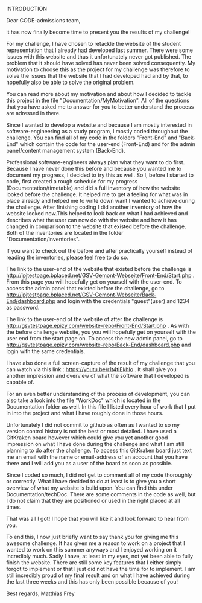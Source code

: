 INTRODUCTION

Dear CODE-admissions team,

it has now finally become time to present you the results of my challenge!

For my challenge, I have chosen to retackle the website of the student representation that I already had developed last summer.
There were some issues with this website and thus it unfortunately never got published.
The problem that it should have solved has never been solved consequently.
My motivation to choose this as the project for my challenge was therefore to solve the issues that the website that I had developed had
and by that, to hopefully also be able to solve the original problem.

You can read more about my motivation and about how I decided to tackle this project in the file "Documentation/MyMotivation".
All of the questions that you have asked me to answer for you to better understand the process are adressed in there.

Since I wanted to develop a website and because I am mostly interested in software-engineering as a study program,
I mostly coded throughout the challenge.
You can find all of my code in the folders "Front-End" and "Back-End" which contain the code for the user-end (Front-End) and for the admin panel/content management system (Back-End).

Professional software-engineers always plan what they want to do first.
Because I have never done this before and because you wanted me to document my progress, I decided to try this as well. So I, before I started to code, first created a rough schedule for my progress (Documentation/timetable) and did a full inventory of how the website looked before the challenge. It helped me to get a feeling for what was in place already and helped me to write down want I wanted to achieve during the challenge. After finishing coding I did another inventory of how the website looked now.This helped to look back on what I had achieved and describes what the user can now do with the website and how it has changed in comparison to the website that existed before the challenge.
Both of the inventories are located in the folder "Documentation/inventories".

If you want to check out the before and after practically yourself instead of reading the inventories, please feel free to do so.

The link to the user-end of the website that existed before the challenge is http://ipjtestpage.bplaced.net/GSV-Gemont-Webseite/Front-End/Start.php . From this page you will hopefully get on yourself with the user-end. To access the admin panel that existed before the challenge, go to http://ipjtestpage.bplaced.net/GSV-Gemont-Webseite/Back-End/dashboard.php and login with the credentials "guest"(user) and 1234 as password.

The link to the user-end of the website of after the challenge is http://gsvtestpage.epizy.com/website-repo/Front-End/Start.php . As with the before challenge website, you you will hopefully get on yourself with the user end from the start page  on. To access the new admin panel, go to http://gsvtestpage.epizy.com/website-repo/Back-End/dashboard.php and login with the same credentials.

I have also done a full screen-capture of the result of my challenge that you can watch via this link : https://youtu.be/r1t4tiEkhlo .
It shall give you another impression and overview of what the software that I developed is capable of.


For an even better understanding of the process of development, you can also take a look into the file "WorkDoc" which is located in the Documentation folder as well.
In this file I listed every hour of work that I put in into the project and what I have roughly done in those hours.

Unfortunately I did not commit to github as often as I wanted to so my version control history is not the best or most detailed.
I have used a GitKraken board however which could give you yet another good impression on what I have done during the challenge and what I am still planning to do after the challenge.
To access this GitKraken board just text me an email with the name or email-address of an account that you have there and I will add you as a user of the board as soon as possible.

Since I coded so much, I did not get to comment all of my code thoroughly or correctly.
What I have decided to do at least is to give you a short overview of what my website is build upon. You can find this under Documentation/techDoc.
There are some comments in the code as well, but I do not claim that they are positioned or used in the right placed at all times.

That was all I got! I hope that you will like it and look forward to hear from you.

To end this, I now just briefly want to say thank you for giving me this awesome challenge.
It has given me a reason to work on a project that I wanted to work on this summer anyways and I enjoyed working on it incredibly much.
Sadly I have, at least in my eyes, not yet been able to fully finish the website. There are still some key features that I either simply forgot to implement or that I just did not have the time for to implement. I am still incredibly proud of my final result and on what I have achieved during the last three weeks and this has only been possible because of you!

Best regards,
Matthias Frey
